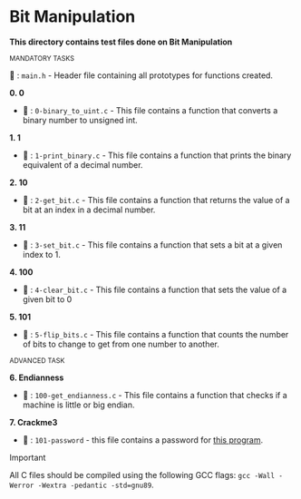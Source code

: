 # Bit Manipulation

**This directory contains test files done on Bit Manipulation**

<sup>MANDATORY TASKS</sup>

:file_folder: : `main.h` - Header file containing all prototypes for functions created.

**0. 0**

- :file_folder: : `0-binary_to_uint.c` - This file contains a function that converts a binary number to unsigned int.

**1. 1**

- :file_folder: : `1-print_binary.c` - This file contains a function that prints the binary equivalent of a decimal number.

**2. 10**

- :file_folder: : `2-get_bit.c` - This file contains a function that returns the value of a bit at an index in a decimal number.

**3. 11**

- :file_folder: : `3-set_bit.c` - This file contains a function that sets a bit at a given index to 1.

**4. 100**

- :file_folder: : `4-clear_bit.c` - This file contains a function that sets the value of a given bit to 0

**5. 101**

- :file_folder: : `5-flip_bits.c` - This file contains a function that counts the number of bits to change to get from one number to another.

<sub>ADVANCED TASK</sub>

**6. Endianness**

- :file_folder: : `100-get_endianness.c` - This file contains a function that checks if a machine is little or big endian.

**7. Crackme3**

- :file_folder: : `101-password` - this file contains a password for [this program](https://github.com/alx-tools/0x13.c).

> [!IMPORTANT]
> All C files should be compiled using the following GCC flags: `gcc -Wall -Werror -Wextra -pedantic -std=gnu89`.
